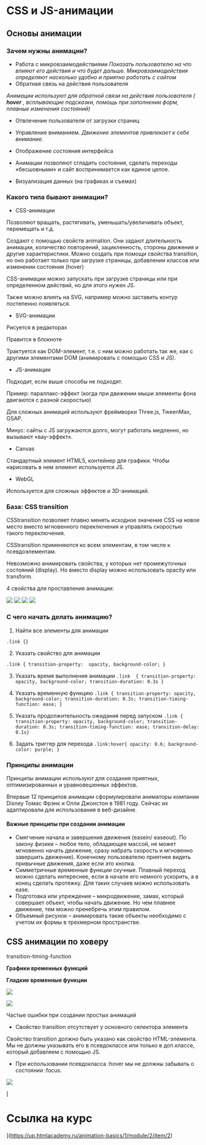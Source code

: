# CSS и JS-анимации
## Основы анимации

### Зачем нужны анимации?

- Работа с микровзаимодействиями
_Показать пользователю на что влияют его действия и что будет дальше. Микровзаимодействия определяют насколько удобно и приятно работать с сайтом_
- Обратная связь на действия пользователя

_Анимации используют для обратной связи на действия пользователя ( __hover__ , всплывающие подсказки, помощь при заполнении форм, плавные изменения состояний)_

- Отвлечение пользователя от загрузки страниц
- Управление вниманием. 
_Движение элементов привлекает к себе внимание._
- Отображение состояния интерфейса

- Анимации позволяют сгладить состояния, сделать переходы «бесшовными» и сайт воспринимается как единое целое.

- Визуализация данных (на графиках и съемах)

### Какого типа бывают анимации?

- CSS-анимации

Позволяют вращать, растягивать, уменьшать/увеличивать объект, перемещать и т.д.

Создают с помощью свойств animation. Они задают длительность анимации, количество повторений, зацикленность, стороны движения и другие характеристики. Можно создать при помощи свойства transition, но оно работает только при загрузке страницы, добавлении классов или изменении состояния (hover)

CSS-анимации можно запускать при загрузке страницы или при определенном действий, но для этого нужен JS.

Также можно влиять на SVG, например можно заставить контур постепенно появляться.

- SVG-анимации

Рисуется в редакторах

Правится в блокноте

Трактуется как DOM-элемент, т.е. с ним можно работать так же, как с другими элементами DOM (анимировать с помощью CSS и JS).

- JS-анимации

Подходит, если выше способы не подходят.

Пример: параллакс-эффект (когда при движении мыши элементы фона двигаются с разной скоростью)

Для сложных анимаций используют фреймворки Three.js, TweenMax, GSAP.

Минус: сайты с JS загружаются долго, могут работать медленно, но вызывают «вау-эффект».

- Canvas

Стандартный элемент HTML5, контейнер для графики. Чтобы нарисовать в нем элемент используется JS.

- WebGL

Используется для сложных эффектов и 3D-анимаций.

### База: CSS transition

CSStransition позволяет плавно менять исходное значение CSS на новое место вместо мгновенного переключения и управлять скоростью такого переключения.

CSStransition применяются ко всем элементам, в том числе к псевдоэлементам.

Невозможно анимировать свойства, у которых нет промежуточных состояний (display). Но вместо display можно использовать opacity или transform.

4 свойства для проставления анимации:

![](sources/1.png)
![](sources/2.png)
![](sources/3.png)
![](sources/4.png)
### С чего начать делать анимацию?

1. Найти все элементы для анимации

`.link {}`

2. Указать свойство для анимации

`.link {
transition-property:  opacity, background-color;
}`

3. Указать время выполнения анимации
`.link 
{
transition-property: opacity, background-color;
transition-duration: 0.3s
}`

4. Указать временную функцию
`.link {
transition-property: opacity, background-color; transition-duration: 0.3s;
transition-timing-function: ease;
}`


5. Указать продолжительность ожидания перед запуском
`.link {
transition-property: opacity, background-color; transition-duration: 0.3s;
transition-timing-function: ease;
transition-delay: 0.1s}`

6. Задать триггер для перехода
`.link:hover{
opacity: 0.6;
background-color: purple;
}`

### Принципы анимации

Принципы анимации используют для создания приятных, оптимизированных и уравновешенных эффектов.

Впервые 12 принципов анимации сформулировали аниматоры компании Disney Томас Фрэнк и Олли Джонстон в 1981 году. Сейчас их адаптировали для использования в веб-дизайне.

#### Важные принципы при создании анимации

- Смягчение начала и завершения движения (easein/ easeout). По закону физики – любое тело, обладающее массой, не может мгновенно начать движение, сразу набрать скорость и мгновенно завершить движение). Конечному пользователю приятнее видеть привычные движения, даже если это кнопка.
- Симметричные временные функции скучные. Плавный переход можно сделать интереснее, если в начале его немного ускорить, а в конец сделать протяжку. Для таких случаев можно использовать ease.
- Подготовка или упреждение – микродвижение, замах, который совершает объект, чтобы начать движение. Но чем плавнее движение, тем можно пренебречь этим правилом.
- Объемный рисунок – анимировать такие объекты необходимо с учетом их формы в трехмерном пространстве.

## CSS анимации по ховеру

transition-timing-function

**Графики временных функций**

**Гладкие временные функции**

![](sources/5.png)

![](sources/6.png)

Частые ошибки при создании простых анимаций

- Свойство transition отсутствует у основного селектора элемента

Свойство transition должно быть указано как свойство HTML-элемента. Мы не должны указывать его в псевдоклассе или только в доп.классе, который добавляем с помощью JS.

- При использовании псевдокласса :hover мы не должны забывать о состоянии :focus.

![](sources/7.png)

[
# Ссылка на курс
](https://up.htmlacademy.ru/animation-basics/1/module/2/item/2)
